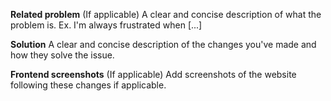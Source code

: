 **Related problem** (If applicable)
A clear and concise description of what the problem is. Ex. I'm always frustrated when [...]

**Solution**
A clear and concise description of the changes you've made and how they solve the issue.

**Frontend screenshots** (If applicable)
Add screenshots of the website following these changes if applicable.

